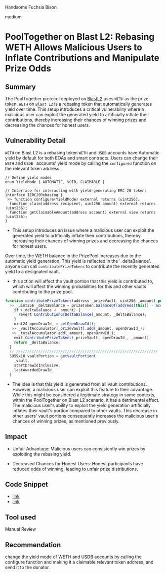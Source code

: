 Handsome Fuchsia Bison

medium

# PoolTogether on Blast L2: Rebasing WETH Allows Malicious Users to Inflate Contributions and Manipulate Prize Odds

## Summary
The PoolTogether protocol deployed on [BlastL2](https://docs.blast.io/building/guides/weth-yield) uses `WETH` as the prize token. `WETH` on `Blast L2` is a rebasing token that automatically generates yield over time. This setup introduces a critical vulnerability where a malicious user can exploit the generated yield to artificially inflate their contributions, thereby increasing their chances of winning prizes and decreasing the chances for honest users.



## Vulnerability Detail

 `WETH` on Blast L2 is a rebasing token `WETH` and `USDB` accounts have Automatic yield by default for both EOAs and smart contracts. Users can change their `WETH` and `USDB ` accounts' yield mode by calling the `configured` function on the relevant token address.

```solidity
// Define yield modes
enum YieldMode { AUTOMATIC, VOID, CLAIMABLE }

// Interface for interacting with yield-generating ERC-20 tokens
interface IERC20Rebasing {
 >> function configure(YieldMode) external returns (uint256);
  function claim(address recipient, uint256 amount) external returns (uint256);
  function getClaimableAmount(address account) external view returns (uint256);
}
```

- This setup introduces an issue where a malicious user can exploit the generated yield to artificially inflate their contributions, thereby increasing their chances of winning prizes and decreasing the chances for honest users.


 Over time, the WETH balance in the PrizePool increases due to the automatic yield generation. This yield is reflected in the '_deltaBalance'. anyone can call `contributePrizeTokens` to contribute the recently generated yield to a designated vault.
- this action will affect the vault portion that this yield is contributed to, which will affect the winning probabilities for this and other vaults contributing to the prize pool. 
```js 
function contributePrizeTokens(address _prizeVault, uint256 _amount) public returns (uint256) {
  >>  uint256 _deltaBalance = prizeToken.balanceOf(address(this)) - accountedBalance();
    if (_deltaBalance < _amount) {
      revert ContributionGTDeltaBalance(_amount, _deltaBalance);
    }
    uint24 openDrawId_ = getOpenDrawId();
   >> _vaultAccumulator[_prizeVault].add(_amount, openDrawId_);
   >> _totalAccumulator.add(_amount, openDrawId_);
    emit ContributePrizeTokens(_prizeVault, openDrawId_, _amount);
    return _deltaBalance;
  }
  // ////////////////////////////////////////////////////////////////
  SD59x18 vaultPortion = getVaultPortion(
    _vault,
    startDrawIdInclusive,
    lastAwardedDrawId_
  )
````
- The idea is that this yield is generated from all vault contributions. However, a malicious user can exploit this feature to their advantage. While this might be considered a legitimate strategy in some contexts, within the PoolTogether on Blast L2 scenario, it has a detrimental effect. The malicious user's ability to exploit the yield generation artificially inflates their vault's portion compared to other vaults. This decrease in other users' vault portions consequently increases the malicious user's chances of winning prizes, as mentioned previously.




## Impact

- Unfair Advantage: Malicious users can consistently win prizes by exploiting the rebasing yield.

- Decreased Chances for Honest Users: Honest participants have reduced odds of winning, leading to unfair prize distributions.


## Code Snippet
- [link]( https://github.com/sherlock-audit/2024-05-pooltogether/blob/main/pt-v5-prize-pool/src/PrizePool.sol#L412-L422)
- [link](https://github.com/sherlock-audit/2024-05-pooltogether/blob/main/pt-v5-prize-pool/src/PrizePool.sol#L1119-L1128)
## Tool used

Manual Review

## Recommendation

change the yield mode of  WETH and USDB accounts by calling the configure function and making it a claimable relevant token address, and send it to the donator.

